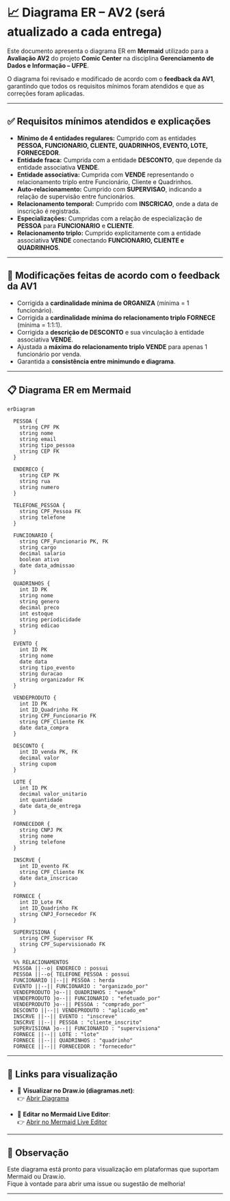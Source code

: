 
# 📈 Diagrama ER – AV2 (será atualizado a cada entrega)

Este documento apresenta o diagrama ER em **Mermaid** utilizado para a **Avaliação AV2** do projeto **Comic Center** na disciplina **Gerenciamento de Dados e Informação – UFPE**.

O diagrama foi revisado e modificado de acordo com o **feedback da AV1**, garantindo que todos os requisitos mínimos foram atendidos e que as correções foram aplicadas.

---

## ✅ Requisitos mínimos atendidos e explicações

- **Mínimo de 4 entidades regulares:** Cumprido com as entidades **PESSOA, FUNCIONARIO, CLIENTE, QUADRINHOS, EVENTO, LOTE, FORNECEDOR**.
- **Entidade fraca:** Cumprida com a entidade **DESCONTO**, que depende da entidade associativa **VENDE**.
- **Entidade associativa:** Cumprida com **VENDE** representando o relacionamento triplo entre Funcionário, Cliente e Quadrinhos.
- **Auto-relacionamento:** Cumprido com **SUPERVISAO**, indicando a relação de supervisão entre funcionários.
- **Relacionamento temporal:** Cumprido com **INSCRICAO**, onde a data de inscrição é registrada.
- **Especializações:** Cumpridas com a relação de especialização de **PESSOA** para **FUNCIONARIO** e **CLIENTE**.
- **Relacionamento triplo:** Cumprido explicitamente com a entidade associativa **VENDE** conectando **FUNCIONARIO, CLIENTE e QUADRINHOS**.

---

## 🔧 Modificações feitas de acordo com o feedback da AV1

- Corrigida a **cardinalidade mínima de ORGANIZA** (mínima = 1 funcionário).
- Corrigida a **cardinalidade mínima do relacionamento triplo FORNECE** (mínima = 1:1:1).
- Corrigida a **descrição de DESCONTO** e sua vinculação à entidade associativa **VENDE**.
- Ajustada a **máxima do relacionamento triplo VENDE** para apenas 1 funcionário por venda.
- Garantida a **consistência entre minimundo e diagrama**.

---

## 📋 Diagrama ER em Mermaid

```mermaid
erDiagram

  PESSOA {
    string CPF PK
    string nome
    string email
    string tipo_pessoa
    string CEP FK
  }

  ENDERECO {
    string CEP PK
    string rua
    string numero
  }

  TELEFONE_PESSOA {
    string CPF_Pessoa FK
    string telefone
  }

  FUNCIONARIO {
    string CPF_Funcionario PK, FK
    string cargo
    decimal salario
    boolean ativo
    date data_admissao
  }

  QUADRINHOS {
    int ID PK
    string nome
    string genero
    decimal preco
    int estoque
    string periodicidade
    string edicao
  }

  EVENTO {
    int ID PK
    string nome
    date data
    string tipo_evento
    string duracao
    string organizador FK
  }

  VENDEPRODUTO {
    int ID PK
    int ID_Quadrinho FK
    string CPF_Funcionario FK
    string CPF_Cliente FK
    date data_compra
  }

  DESCONTO {
    int ID_venda PK, FK
    decimal valor
    string cupom
  }

  LOTE {
    int ID PK
    decimal valor_unitario
    int quantidade
    date data_de_entrega
  }

  FORNECEDOR {
    string CNPJ PK
    string nome
    string telefone
  }

  INSCRVE {
    int ID_evento FK
    string CPF_Cliente FK
    date data_inscricao
  }

  FORNECE {
    int ID_Lote FK
    int ID_Quadrinho FK
    string CNPJ_Fornecedor FK
  }

  SUPERVISIONA {
    string CPF_Supervisor FK
    string CPF_Supervisionado FK
  }

  %% RELACIONAMENTOS
  PESSOA ||--o| ENDERECO : possui
  PESSOA ||--o{ TELEFONE_PESSOA : possui
  FUNCIONARIO ||--|| PESSOA : herda
  EVENTO ||--|| FUNCIONARIO : "organizado_por"
  VENDEPRODUTO }o--|| QUADRINHOS : "vende"
  VENDEPRODUTO }o--|| FUNCIONARIO : "efetuado_por"
  VENDEPRODUTO }o--|| PESSOA : "comprado_por"
  DESCONTO ||--|| VENDEPRODUTO : "aplicado_em"
  INSCRVE ||--|| EVENTO : "inscreve"
  INSCRVE ||--|| PESSOA : "cliente_inscrito"
  SUPERVISIONA }o--|| FUNCIONARIO : "supervisiona"
  FORNECE ||--|| LOTE : "lote"
  FORNECE ||--|| QUADRINHOS : "quadrinho"
  FORNECE ||--|| FORNECEDOR : "fornecedor"
```

---

## 🔗 Links para visualização

- 📄 **Visualizar no Draw.io (diagramas.net)**:  
👉 [Abrir Diagrama](https://app.diagrams.net/?splash=0#G1z9cHzAu5elWG1Sr_yfaFSnkrfjwySuP5#%7B%22pageId%22%3A%22MDzwoyZKB1G08Y7-jSuO%22%7D)

- 📝 **Editar no Mermaid Live Editor**:  
👉 [Abrir no Mermaid Live Editor](https://mermaid.live/edit#pako:eNqVVm2PmkAQ_itkk37zLodveH4ziqmtBxycfmhMyBb2cFPY5RYw7an_vbu8uSDG9ouR2Wdmntl5ZuAIPOojMAWILTAMGIx2ZEcUxdIdx5wpR_FfUZKUYRIoc2upWN8bJkIj1DCgCOKwYUlxTN0YJQmFzWi6pSzzaOcip24sdFufm-2sHNfKyrJmKJJFiFEp1Ju-1pemobu36nCtnFBJ4MIVheidEiSFWm6M-co0ZvbK7AizzIiHKYEMU06y147nQRbQwuIjD0cwVBIYCnRh_ElpiCBRYIoPFQ6mSPxAF_oRThIo1_W6mS3slfHVdCoumKTKanG3LQEi5Q1dmMQMefQSBSUp_ciabjHiVH3sYR_6rT5za4OavtWNN_NfadVVXksFHRBJacPuZwyW2WobZQEk-BP6lDVltBU6smxzsblJp3h0XzPo81h72m5bu7Mdx_MQc5qoPrq0zaNRzKBEaKE7c_Pqblxepg8boqkac4AhZU0dZTGNpJBr802_UVsjiJsRnF7kJqAfGSSp1M8LcR-5vCSGApn80rQNfa4vTLutfsP6dld2HfO0Mpy5vW2xL5v-fxeNSeKxlgpLuq3oayoFuNt8Xpi7pIwgD12Jy9lYur1dOWIjdKwDJ-MTc8BJ7dZ5KmTl02bgL18UW1_P8lXzIibJkdbw6fTwQE-XBTlVYpokGW5DjleLT0bKm0zATyelRu0R86E0xuW57DJVduAydG7MJQqu5u1Mcz9pTwk3IXV0G93Ogt5Rmt3NUXPfgWLkZId65spCGgGEC4xDLh3ugqLCo9Jl6VDeg4DmOuMC7cTJLAqllrrkKwxcKeZGwYkkjMKr0nGZJZ93gQy5kjsRrRv_qNTdCZaGWoDfa7ELNOiBgGEfTFOWoR7gb1b-SuePIJf7DqR7xKccCEcfsl_C5cx9Ykh-UBpVboxmwb56yGIxteUHRo0QomBzmpEUTFV1nIcA0yP4zR-1x_6Tpj5rY22gqYOJOuyBP2D60B8_as_DyWTYHz4PJkN1dO6Bzzyr-vikjfvj0Wgy0IbjiTqa9AB_R6WUvRQfOPl3zvkvzl3U8g)

---

## 📌 Observação

Este diagrama está pronto para visualização em plataformas que suportam Mermaid ou Draw.io.  
Fique à vontade para abrir uma issue ou sugestão de melhoria!

---
